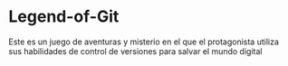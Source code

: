 # Legend-of-Git

Este es un juego de aventuras y misterio en el que el protagonista utiliza sus habilidades de control de versiones para salvar el mundo digital
